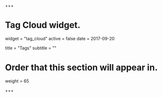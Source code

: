 +++
# Tag Cloud widget.
widget = "tag_cloud"
active = false
date = 2017-09-20

title = "Tags"
subtitle = ""

# Order that this section will appear in.
weight = 65

+++
